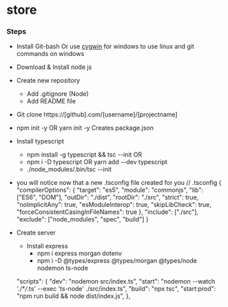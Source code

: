 # store

### Steps

- Install Git-bash Or use [cygwin](#https://www.cygwin.com/) for windows to use linux and git commands on windows
- Download & Install node js
- Create new repository
  - Add .gitignore (Node)
  - Add README file
- Git clone https://[github].com/[username]/[projectname]
- npm init -y OR yarn init -y Creates package.json
- Install typescript
  - npm install -g typescript && tsc --init
    OR
  - npm i -D typescript OR yarn add --dev typescript
  - ./node_modules/.bin/tsc --init
- you will notice now that a new .tsconfig file created for you
  // .tsconfig
  {
  "compilerOptions": {
  "target": "es5",
  "module": "commonjs",
  "lib": ["ES6", "DOM"],
  "outDir": "./dist",
  "rootDir": "./src",
  "strict": true,
  "noImplicitAny": true,
  "esModuleInterop": true,
  "skipLibCheck": true,
  "forceConsistentCasingInFileNames": true
  },
  "include": ["./src"],
  "exclude": ["node_modules", "spec", "build"]
  }

- Create server

  - Install express
    - npm i express morgan dotenv
    - npm i -D @types/express @types/morgan @types/node nodemon ts-node

  "scripts": {
  "dev": "nodemon src/index.ts",
  "start": "nodemon --watch './\*_/_.ts' --exec 'ts-node' ./src/index.ts",
  "build": "npx tsc",
  "start:prod": "npm run build && node dist/index.js",
  },

